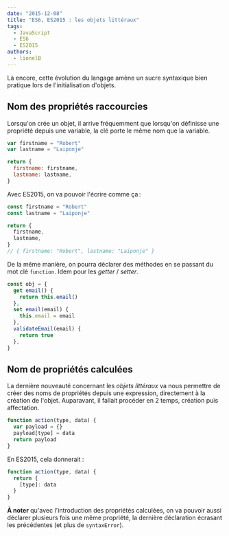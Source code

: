 ```yaml
---
date: "2015-12-08"
title: "ES6, ES2015 : les objets littéraux"
tags:
  - JavaScript
  - ES6
  - ES2015
authors:
  - lionelB
---
```


Là encore, cette évolution du langage amène un sucre syntaxique bien pratique
lors de l'initialisation d'objets.

## Nom des propriétés raccourcies

Lorsqu'on crée un objet, il arrive fréquemment que lorsqu'on définisse une
propriété depuis une variable, la clé porte le même nom que la variable.

```js
var firstname = "Robert"
var lastname = "Laiponje"

return {
  firstname: firstname,
  lastname: lastname,
}
```

Avec ES2015, on va pouvoir l'écrire comme ça :

```js
const firstname = "Robert"
const lastname = "Laiponje"

return {
  firstname,
  lastname,
}
// { firstname: "Robert", lastname: "Laiponje" }
```

De la même manière, on pourra déclarer des méthodes en se passant du mot clé
`function`. Idem pour les *getter* / *setter*.

```js
const obj = {
  get email() {
    return this.email()
  },
  set email(email) {
    this.email = email
  },
  validateEmail(email) {
    return true
  },
}
```

## Nom de propriétés calculées

La dernière nouveauté concernant les *objets littéraux* va nous permettre
de créer des noms de propriétés depuis une expression, directement à la
création de l'objet. Auparavant, il fallait procéder en 2 temps, création
puis affectation.

```js
function action(type, data) {
  var payload = {}
  payload[type] = data
  return payload
}
```

En ES2015, cela donnerait :

```js
function action(type, data) {
  return {
    [type]: data
  }
}
```

**À noter** qu'avec l'introduction des propriétés calculées, on va pouvoir
aussi déclarer plusieurs fois une même propriété, la dernière déclaration
écrasant les précédentes (et plus de `syntaxError`).
